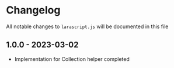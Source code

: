 # Changelog

All notable changes to `larascript.js` will be documented in this file

## 1.0.0 - 2023-03-02

- Implementation for Collection helper completed
